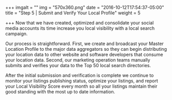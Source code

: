 +++
imgalt = ""
img = "570x360.png"
date = "2016-10-12T17:54:37-05:00"
title = "Step 5 | Submit and Verify Your Local Profile"
weight = 5

+++
Now that we have created, optimized and consolidate your social media accounts its time increase you local visibility with a local search campaign.

Our process is straightforward. First, we create and broadcast your Master Location Profile to the major data aggregators so they can begin distributing your location data to other website and software developers that consume your location data. Second, our marketing operation teams manually submits and verifies your data to the Top 50 local search directories.

After the initial submission and verification is complete we continue to monitor your listings publishing status, optimize your listings, and report your Local Visibility Score every month so all your listings maintain their good standing with the most up to date information.
<!--more-->
